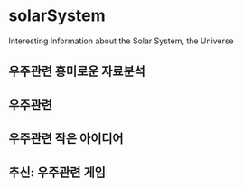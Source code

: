 # solarSystem
Interesting Information about the Solar System, the Universe

## 
## 우주관련 흥미로운 자료분석

## 우주관련 

## 우주관련 작은 아이디어

## 추신: 우주관련 게임
